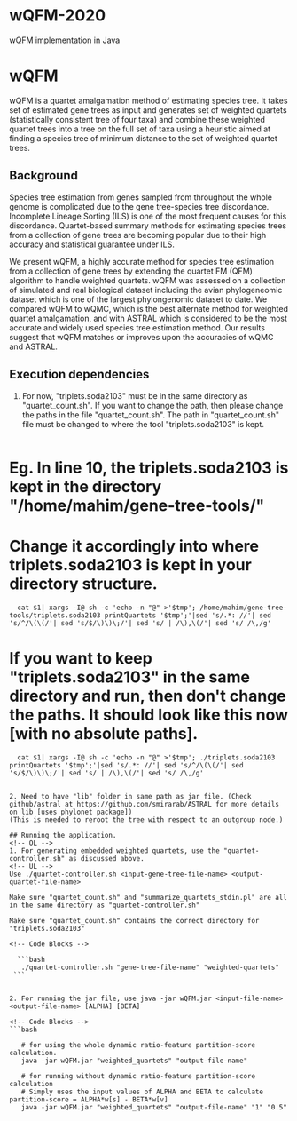# wQFM-2020
wQFM implementation in Java 


<!-- Headings -->
# wQFM
<!-- Strong -->
wQFM is a quartet amalgamation method of estimating species tree. It takes set of estimated gene trees as input and generates set of weighted quartets (statistically consistent tree of four taxa) and combine these weighted quartet trees into a tree on the full set of taxa using a heuristic aimed at finding a species tree of minimum distance to the set of weighted quartet trees.

## Background
Species tree estimation from genes sampled from throughout the whole genome is complicated due to the gene tree-species tree discordance. Incomplete Lineage Sorting (ILS) is one of the most frequent causes for this discordance.
Quartet-based summary methods for estimating species trees from a collection of
gene trees are becoming popular due to their high accuracy and statistical guarantee
under ILS.

We present wQFM, a highly accurate method for species tree estimation
from a collection of gene trees by extending the quartet FM (QFM) algorithm to
handle weighted quartets. wQFM was assessed on a collection of simulated and real
biological dataset including the avian phylogeneomic dataset which is one of the
largest phylongenomic dataset to date. We compared wQFM to wQMC, which is
the best alternate method for weighted quartet amalgamation, and with ASTRAL
which is considered to be the most accurate and widely used species tree estimation
method. Our results suggest that wQFM matches or improves upon the accuracies
of wQMC and ASTRAL.

## Execution dependencies
<!-- OL -->
1. For now, "triplets.soda2103" must be in the same directory as "quartet_count.sh".
  If you want to change the path, then please change the paths in the file "quartet_count.sh".
  The path in "quartet_count.sh" file must be changed to where the tool "triplets.soda2103" is kept.
   <!-- Code Blocks -->
   ```bash
  # Eg. In line 10, the triplets.soda2103 is kept in the directory "/home/mahim/gene-tree-tools/"
  # Change it accordingly into where triplets.soda2103 is kept in your directory structure.
      cat $1| xargs -I@ sh -c 'echo -n "@" >'$tmp'; /home/mahim/gene-tree-tools/triplets.soda2103 printQuartets '$tmp';'|sed 's/.*: //'| sed 's/^/\(\(/'| sed 's/$/\)\)\;/'| sed 's/ | /\),\(/'| sed 's/ /\,/g'

  # If you want to keep "triplets.soda2103" in the same directory and run, then don't change the paths. It should look like this now [with no absolute paths].
      cat $1| xargs -I@ sh -c 'echo -n "@" >'$tmp'; ./triplets.soda2103 printQuartets '$tmp';'|sed 's/.*: //'| sed 's/^/\(\(/'| sed 's/$/\)\)\;/'| sed 's/ | /\),\(/'| sed 's/ /\,/g'
   ```

2. Need to have "lib" folder in same path as jar file. (Check github/astral at https://github.com/smirarab/ASTRAL for more details on lib [uses phylonet package])
(This is needed to reroot the tree with respect to an outgroup node.)

## Running the application.
<!-- OL -->
1. For generating embedded weighted quartets, use the "quartet-controller.sh" as discussed above.
   <!-- UL -->
   Use ./quartet-controller.sh <input-gene-tree-file-name> <output-quartet-file-name>
   
   Make sure "quartet_count.sh" and "summarize_quartets_stdin.pl" are all in the same directory as "quartet-controller.sh"
   
   Make sure "quartet_count.sh" contains the correct directory for "triplets.soda2103"
   
   <!-- Code Blocks -->

     ```bash
      ./quartet-controller.sh "gene-tree-file-name" "weighted-quartets"      
    ```


2. For running the jar file, use java -jar wQFM.jar <input-file-name> <output-file-name> [ALPHA] [BETA]

<!-- Code Blocks -->
  ```bash
      
      # for using the whole dynamic ratio-feature partition-score calculation.
      java -jar wQFM.jar "weighted_quartets" "output-file-name" 
      
      # for running without dynamic ratio-feature partition-score calculation
      # Simply uses the input values of ALPHA and BETA to calculate partition-score = ALPHA*w[s] - BETA*w[v]
      java -jar wQFM.jar "weighted_quartets" "output-file-name" "1" "0.5" 
 ```

